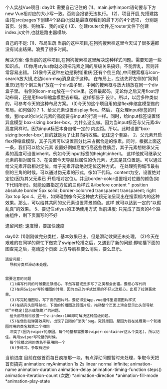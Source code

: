 个人实战Vue项目:
day01:
需要自己记住的
  (1)、main.js中import语句要与下方new Vue相对应的大小写一致。否则会报错无法执行。
  (2)、项目开启,先搭建路由(在src/pages下创建4个路由(也就是最直观看到的最下方的4个选项，
  分别是首页、分类、购物车、我的e宠))
  (3)、创建router文件,在router文件下创建index.js文件,也就是路由器模块.

自己的不足:
  (1)、布局生疏
  当前的这种项目,在狗狗搜索栏这里今天试了很多遍都没有试出结果。浪费了很多时间。

解决方案:
    像当前的这种项目,在狗狗搜索栏这里解决这种样式问题。需要知道一些知识点。
  (1)你用stylus你就必须把元素之间的层级关系搞好。不能弄乱，否则非常容易出错。
  (2)像今天这种左边是狗狗|重庆(还有个倒三角),中间搜索框与icon-search放大镜,右边icon-msg消息盒子这种。
   在布局上，应该先将左侧的"狗狗|重庆(还有个倒三角)"放在一个div盒子里，中间的搜索框与放大镜放在同一个div盒子里。
   右侧的icon-msg放在一个div里。这样最起码，无论你之后又用float浮动布局，还是用flex伸缩盒模型去布局。这样都易于
   设计。所以，以后多种类似的，可参考今天的这种布局方案。
  (3)今天的这个项目用的是flex伸缩盒模型做的布局。如何做的？
     1、给父元素设置display:flex。然后，
      在处理input标签的时候，套input的div父元素的高度要与input的行高一样。同时，给input标签设置怪异盒模型
      box-sizing:border-box。为什么这么做。因为当input标签与父元素div高度同样时。因为input标签本身自带一定的
      内边距。所以。此时设置"box-sizing:border-box",目的就是为了让其向内收缩。记住这个套路。
     2、父元素开启flex伸缩盒模型，其子元素可以设置百分比来占据合适的像素。同时，根据上面这一条，我们可以给父元素
      设置好例如高度行高这些性质后，其子元素想继承父元素的高度可设置inherit。例如今天input标签的height:inherit。
      这样他就可继承父元素的相对属性
     3、在设置今天导航栏属性的伪元素，尤其是其位置是。可以通过给父元素开启相对定位，给子元素开启绝对定位这种方式。
      在处理狗狗城市最右侧的三角的时候，可以通过伪元素的形式，像如下代码。content为空，设置绝对定位(因为其父元素已
      开启相对定位)。并且border-color设置相对位置的颜色(如下代码所示)。就能设置指定方位的三角样式
      &::before
                content ''
                position absolute
                border 5px solid;
                border-color:red transparent transparent;
                right 7px
                top 5px
     4、还有，如果碰到像今天这种放大镜无法呈现出在搜索框内的这种效果。那么，可以给其共同的父元素设置背景颜色。这样
      就可以达到一定的“以假乱真”的效果。
     5、要记住stlyus的正确使用方式
当前进度:
    只完成了首页的4个路由组件，剩下页面写的不好

遗留问题:
	速度慢，要加快速度


day02:
	(1)刚刚做完分类栏，基本效果已出。但是滑动效果还未处理。
	(2)今天在艰难的在同学的帮忙下做完了swiper轮播之后，又遇到了新的问题:即轮播下面的图查完之后，拖动这个页面
	上方导航栏要么消失，要么显示。

	遗留问题:
	  导航分类栏滑动未处理。


	需要注意的问题
	  (1)编写代码的时候要足够细心。不然写错或是多写了之类都会出错。要细心写代码
	  (2)在用Swiper写轮播图的时候，因为自己的样式处理的不好以及粗心。出现了拉弹簧效果。
	  (3)写完轮播图后，写下面的图片时。要记得去App.vue组件里设置图片样式
	  (4)在搞完头部导航栏，下面的轮播图及其图片后。拖动整个页面上滑会显示出头部导航栏”不稳定(显示或隐藏)“的问题。
	  给头部导航栏设置一个z-index:100即可解决这种层级问题。
	  (5)在做到拉弹簧效果时，出现了丑陋的“消失”bug。究其原因，是因为我在处理第一个轮播图时用的类名和第二个相同
	  冲突了(因为swiper的原因，每个轮播都需要带swiper-container这么个类名)。所以记住。再用swiper写轮播的时候。
	  每个轮播之间的类名不要用同一个
	  (6)多练习。争取有进步

  当前进度
    目前在做首页每日疯抢那一块，有点浮动问题暂时未处理，争取今天把首页搞完
    animation: myAnimation 1s 2s linear normal infinite;
    animation-name
    animation-duration
    animation-delay
    animation-timing-function  steps()
    animation-iteration-count (次数)
    *animation-direction
    *animation-fill-mode
    *animation-play-state

